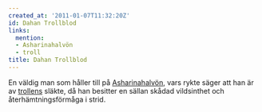 ```yaml
---
created_at: '2011-01-07T11:32:20Z'
id: Dahan Trollblod
links:
  mention:
  - Asharinahalvön
  - troll
title: Dahan Trollblod
---
```


En väldig man som håller till på [Asharinahalvön], vars rykte säger att han är av [trollens] släkte,
då han besitter en sällan skådad vildsinthet och återhämtningsförmåga i strid.

  [Asharinahalvön]: Asharinahalvön
  [trollens]: troll